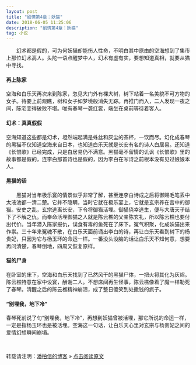 ```yaml
---
layout: post
title: "剧情第4章：妖猫"
date: 2018-06-05 11:25:06 
description: "剧情第4章：妖猫"
tag: 小说
---
```


　　幻术都是假的，可为何妖猫却能伤人性命，不明白其中原由的空海想到了集市上那位幻术高人。头陀一语点醒梦中人，幻术有虚有实，要想知道真相，就要从猫中寻找。
#### 再上陈家  

空海和白乐天再次来到陈家，忽见大门外有棵大树，树下站着一名美貌不可方物的女子。待要上前观瞧，树和女子如梦境般消失无踪。再推门而入，二人发现一夜之间，陈宅变得破败不堪。唯有春琴一袭红裳，端坐在桌前等待着客人。

#### 幻术：真真假假
空海知道这些都是幻术，坦然端起满是蛛丝和灰尘的茶杯，一饮而尽。幻化成春琴的黑猫不仅知道空海来自日本，也知道白乐天就是长安有名的诗人白居易。还知道《长恨歌》已经完成，只是白居易仍不满意。黑猫毫不留情的讥讽《长恨歌》里的故事都是假的，连李白那首诗也是假的，因为李白在写诗之前根本没有见过娘娘本人。

#### 黑猫的话 
　　黑猫对当年极乐宴的情景似乎非常了解，甚至连李白诗成之后将御赐毛笔丢中太液池都一清二楚。它并不隐瞒，当时它就在极乐宴上，它就是玄宗养在宫中的御猫。安史之乱，玄宗逃离长安，下令将御猫活埋。御猫侥幸逃生，便与大唐天子结下了不解之仇。而奉命活埋御猫之人就是陈云樵的父亲陈玄礼，所以陈云樵也要付出代价。当年潜入陈家报仇，误食有毒的鱼死在了床下。冤气积聚，化成妖猫出来作祟。三十年来冤魂不散，在白乐天面前诵出李白的诗，再让白乐天看到树下的杨贵妃，只因为它与杨玉环的命运一样。一番没头没脑的话让白乐天不知何意，想要再问清楚，春琴倒地，四周又恢复原样。

     
   
#### 猫的尸身         
在卧室的床下，空海和白乐天找到了已然风干的黑猫尸体，一把火将其化为灰烬。陈云樵特意在家中设宴，酬谢二人。不想席间再生怪事，陈云樵像着了魔一样勒死了春琴。清醒之后的陈云樵精神崩溃，成了整日傻笑到处撒钱的疯子。


#### “别埋我，地下冷”
春琴死前说了句“别埋我，地下冷”，再想到妖猫曾被活埋，那它所说的命运一样，一定是指杨玉环也是被活埋。空海这一句话，让白乐天心里对玄宗与杨贵妃之间的爱情幻想瞬间崩塌。

<br>

转载请注明：[潘柏信的博客](http://holly25.io/) » [点击阅读原文](http://holly25.io/2018-06-05-妖猫传/)      

